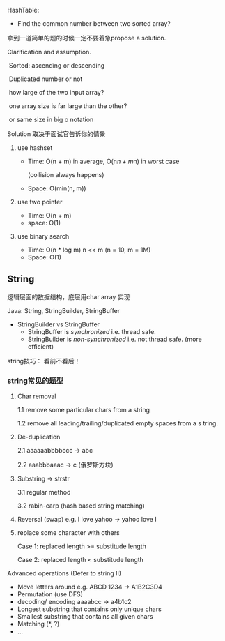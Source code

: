 HashTable:

- Find the common number between two sorted array?

拿到一道简单的题的时候一定不要着急propose a solution.

Clarification and assumption.

​			Sorted: ascending or descending

​			Duplicated number or not

​			how large of the two input array?

​			one array size is far large than the other? 

​			or same size in big o notation

Solution 取决于面试官告诉你的情景

1. use hashset

   - Time: O(n + m) in average, O(n*n + m*n) in worst case 

     (collision always happens)

   - Space: O(min(n, m))

2. use two pointer

   - Time: O(n + m)
   - space: O(1)

3. use binary search

   - Time: O(n * log m)  n << m (n = 10, m = 1M) 
   - Space: O(1)



## String

逻辑层面的数据结构，底层用char array 实现

Java: String, StringBuilder, StringBuffer

- StringBuilder vs StringBuffer
  - StringBuffer is *synchronized* i.e. thread safe. 
  - StringBuilder is *non-synchronized* i.e. not thread safe. (more efficient)

string技巧： 看前不看后！



### string常见的题型

1. Char removal

   1.1 remove some particular chars from a string

   1.2 remove all leading/trailing/duplicated empty spaces from a s tring.

2. De-duplication

   2.1 aaaaaabbbbccc -> abc

   2.2 aaabbbaaac -> c (俄罗斯方块)

3. Substring -> strstr

   3.1 regular method

   3.2 rabin-carp (hash based string matching)

4. Reversal (swap) e.g. I love yahoo -> yahoo love I

5. replace some character with others

   Case 1: replaced length >= substitude length

   Case 2: replaced length < substitude length



Advanced operations (Defer to string II)

- Move letters around e.g. ABCD 1234 -> A1B2C3D4
- Permutation (use DFS)
- decoding/ encoding aaaabcc -> a4b1c2
- Longest substring that contains only unique chars
- Smallest substring that contains all given chars
- Matching (*, ?)
- ...





